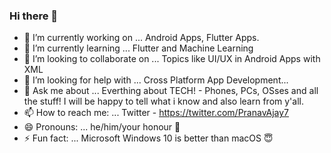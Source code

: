 ### Hi there 👋



- 🔭 I’m currently working on ...
    Android Apps, Flutter Apps.
- 🌱 I’m currently learning ...
    Flutter and Machine Learning
- 👯 I’m looking to collaborate on ...
    Topics like UI/UX in Android Apps with XML
- 🤔 I’m looking for help with ...
    Cross Platform App Development...
- 💬 Ask me about ...
    Everthing about TECH! - Phones, PCs, OSses and all the stuff! I will be happy to tell what i know and also learn from y'all.
- 📫 How to reach me: ...
    Twitter - https://twitter.com/PranavAjay7
- 😄 Pronouns: ...
    he/him/your honour 🤣
- ⚡ Fun fact: ...
    Microsoft Windows 10 is better than macOS 😇 


